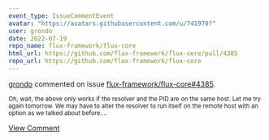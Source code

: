 ```yaml
---
event_type: IssueCommentEvent
avatar: "https://avatars.githubusercontent.com/u/741970?"
user: grondo
date: 2022-07-19
repo_name: flux-framework/flux-core
html_url: https://github.com/flux-framework/flux-core/pull/4385
repo_url: https://github.com/flux-framework/flux-core
---
```


<a href='https://github.com/grondo' target='_blank'>grondo</a> commented on issue <a href='https://github.com/flux-framework/flux-core/pull/4385' target='_blank'>flux-framework/flux-core#4385</a>.

<small>Oh, wait, the above only works if the resolver and the PID are on the same host. Let me try again tomorrow. We may have to alter the resolver to run itself on the remote host with an option as we talked about before....</small>

<a href='https://github.com/flux-framework/flux-core/pull/4385' target='_blank'>View Comment</a>